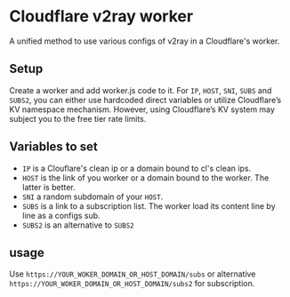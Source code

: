 # Cloudflare v2ray worker
A unified method to use various configs of v2ray in a Cloudflare's worker.

Setup
------
Create a worker and add worker.js code to it. For `IP`, `HOST`, `SNI`, `SUBS` and `SUBS2`, you can either use hardcoded direct variables or utilize Cloudflare’s KV namespace mechanism. However, using Cloudflare’s KV system may subject you to the free tier rate limits.

Variables to set
---------------------------------------
- `IP` is a Clouflare's clean ip or a domain bound to cl's clean ips.
- `HOST` is the link of you worker or a domain bound to the worker. The latter is better.
- `SNI` a random subdomain of your `HOST`.
- `SUBS` is a link to a subscription list. The worker load its content line by line as a configs sub.
- `SUBS2` is an alternative to `SUBS2`

usage
-----
Use `https://YOUR_WOKER_DOMAIN_OR_HOST_DOMAIN/subs` or alternative `https://YOUR_WOKER_DOMAIN_OR_HOST_DOMAIN/subs2` for subscription.
